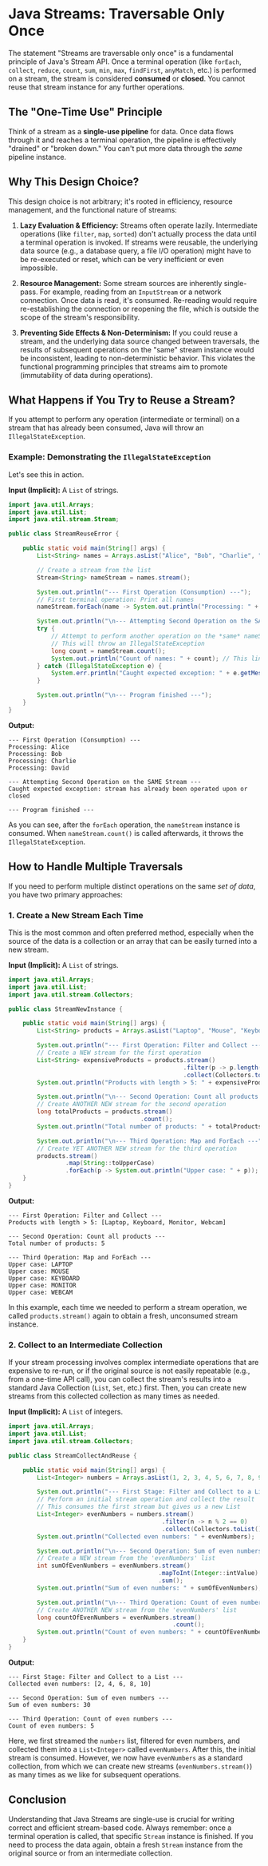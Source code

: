 # Java Streams: Traversable Only Once

The statement "Streams are traversable only once" is a fundamental principle of Java's Stream API. Once a terminal operation (like `forEach`, `collect`, `reduce`, `count`, `sum`, `min`, `max`, `findFirst`, `anyMatch`, etc.) is performed on a stream, the stream is considered **consumed** or **closed**. You cannot reuse that stream instance for any further operations.

## The "One-Time Use" Principle

Think of a stream as a **single-use pipeline** for data. Once data flows through it and reaches a terminal operation, the pipeline is effectively "drained" or "broken down." You can't put more data through the *same* pipeline instance.

## Why This Design Choice?

This design choice is not arbitrary; it's rooted in efficiency, resource management, and the functional nature of streams:

1.  **Lazy Evaluation & Efficiency:** Streams often operate lazily. Intermediate operations (like `filter`, `map`, `sorted`) don't actually process the data until a terminal operation is invoked. If streams were reusable, the underlying data source (e.g., a database query, a file I/O operation) might have to be re-executed or reset, which can be very inefficient or even impossible.

2.  **Resource Management:** Some stream sources are inherently single-pass. For example, reading from an `InputStream` or a network connection. Once data is read, it's consumed. Re-reading would require re-establishing the connection or reopening the file, which is outside the scope of the stream's responsibility.

3.  **Preventing Side Effects & Non-Determinism:** If you could reuse a stream, and the underlying data source changed between traversals, the results of subsequent operations on the "same" stream instance would be inconsistent, leading to non-deterministic behavior. This violates the functional programming principles that streams aim to promote (immutability of data during operations).

## What Happens if You Try to Reuse a Stream?

If you attempt to perform any operation (intermediate or terminal) on a stream that has already been consumed, Java will throw an `IllegalStateException`.

### Example: Demonstrating the `IllegalStateException`

Let's see this in action.

**Input (Implicit):** A `List` of strings.

```java
import java.util.Arrays;
import java.util.List;
import java.util.stream.Stream;

public class StreamReuseError {

    public static void main(String[] args) {
        List<String> names = Arrays.asList("Alice", "Bob", "Charlie", "David");

        // Create a stream from the list
        Stream<String> nameStream = names.stream();

        System.out.println("--- First Operation (Consumption) ---");
        // First terminal operation: Print all names
        nameStream.forEach(name -> System.out.println("Processing: " + name));

        System.out.println("\n--- Attempting Second Operation on the SAME Stream ---");
        try {
            // Attempt to perform another operation on the *same* nameStream instance
            // This will throw an IllegalStateException
            long count = nameStream.count();
            System.out.println("Count of names: " + count); // This line will not be reached
        } catch (IllegalStateException e) {
            System.err.println("Caught expected exception: " + e.getMessage());
        }

        System.out.println("\n--- Program finished ---");
    }
}
```

**Output:**

```
--- First Operation (Consumption) ---
Processing: Alice
Processing: Bob
Processing: Charlie
Processing: David

--- Attempting Second Operation on the SAME Stream ---
Caught expected exception: stream has already been operated upon or closed

--- Program finished ---
```

As you can see, after the `forEach` operation, the `nameStream` instance is consumed. When `nameStream.count()` is called afterwards, it throws the `IllegalStateException`.

## How to Handle Multiple Traversals

If you need to perform multiple distinct operations on the same *set of data*, you have two primary approaches:

### 1. Create a New Stream Each Time

This is the most common and often preferred method, especially when the source of the data is a collection or an array that can be easily turned into a new stream.

**Input (Implicit):** A `List` of strings.

```java
import java.util.Arrays;
import java.util.List;
import java.util.stream.Collectors;

public class StreamNewInstance {

    public static void main(String[] args) {
        List<String> products = Arrays.asList("Laptop", "Mouse", "Keyboard", "Monitor", "Webcam");

        System.out.println("--- First Operation: Filter and Collect ---");
        // Create a NEW stream for the first operation
        List<String> expensiveProducts = products.stream()
                                                 .filter(p -> p.length() > 5) // Example filter
                                                 .collect(Collectors.toList());
        System.out.println("Products with length > 5: " + expensiveProducts);

        System.out.println("\n--- Second Operation: Count all products ---");
        // Create ANOTHER NEW stream for the second operation
        long totalProducts = products.stream()
                                     .count();
        System.out.println("Total number of products: " + totalProducts);

        System.out.println("\n--- Third Operation: Map and ForEach ---");
        // Create YET ANOTHER NEW stream for the third operation
        products.stream()
                .map(String::toUpperCase)
                .forEach(p -> System.out.println("Upper case: " + p));
    }
}
```

**Output:**

```
--- First Operation: Filter and Collect ---
Products with length > 5: [Laptop, Keyboard, Monitor, Webcam]

--- Second Operation: Count all products ---
Total number of products: 5

--- Third Operation: Map and ForEach ---
Upper case: LAPTOP
Upper case: MOUSE
Upper case: KEYBOARD
Upper case: MONITOR
Upper case: WEBCAM
```

In this example, each time we needed to perform a stream operation, we called `products.stream()` again to obtain a fresh, unconsumed stream instance.

### 2. Collect to an Intermediate Collection

If your stream processing involves complex intermediate operations that are expensive to re-run, or if the original source is not easily repeatable (e.g., from a one-time API call), you can collect the stream's results into a standard Java Collection (`List`, `Set`, etc.) first. Then, you can create new streams from this collected collection as many times as needed.

**Input (Implicit):** A `List` of integers.

```java
import java.util.Arrays;
import java.util.List;
import java.util.stream.Collectors;

public class StreamCollectAndReuse {

    public static void main(String[] args) {
        List<Integer> numbers = Arrays.asList(1, 2, 3, 4, 5, 6, 7, 8, 9, 10);

        System.out.println("--- First Stage: Filter and Collect to a List ---");
        // Perform an initial stream operation and collect the result
        // This consumes the first stream but gives us a new List
        List<Integer> evenNumbers = numbers.stream()
                                           .filter(n -> n % 2 == 0)
                                           .collect(Collectors.toList());
        System.out.println("Collected even numbers: " + evenNumbers);

        System.out.println("\n--- Second Operation: Sum of even numbers ---");
        // Create a NEW stream from the 'evenNumbers' list
        int sumOfEvenNumbers = evenNumbers.stream()
                                          .mapToInt(Integer::intValue) // For sum, often useful to convert to IntStream
                                          .sum();
        System.out.println("Sum of even numbers: " + sumOfEvenNumbers);

        System.out.println("\n--- Third Operation: Count of even numbers ---");
        // Create ANOTHER NEW stream from the 'evenNumbers' list
        long countOfEvenNumbers = evenNumbers.stream()
                                              .count();
        System.out.println("Count of even numbers: " + countOfEvenNumbers);
    }
}
```

**Output:**

```
--- First Stage: Filter and Collect to a List ---
Collected even numbers: [2, 4, 6, 8, 10]

--- Second Operation: Sum of even numbers ---
Sum of even numbers: 30

--- Third Operation: Count of even numbers ---
Count of even numbers: 5
```

Here, we first streamed the `numbers` list, filtered for even numbers, and collected them into a `List<Integer>` called `evenNumbers`. After this, the initial stream is consumed. However, we now have `evenNumbers` as a standard collection, from which we can create new streams (`evenNumbers.stream()`) as many times as we like for subsequent operations.

## Conclusion

Understanding that Java Streams are single-use is crucial for writing correct and efficient stream-based code. Always remember: once a terminal operation is called, that specific `Stream` instance is finished. If you need to process the data again, obtain a fresh `Stream` instance from the original source or from an intermediate collection.